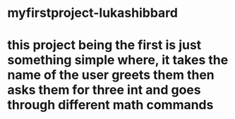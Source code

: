 # myfirstproject-lukashibbard
# this project being the first is just something simple where, it takes the name of the user greets them then asks them for three int and goes through different math commands

